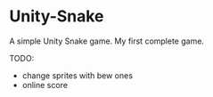 # Unity-Snake
A simple Unity Snake game. My first complete game.

TODO:
- change sprites with bew ones
- online score

